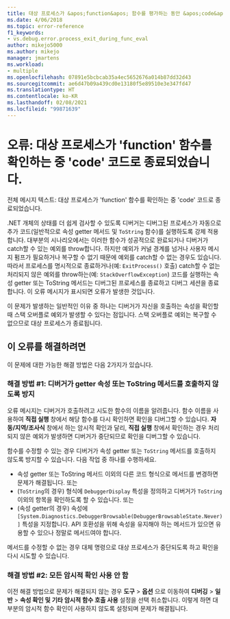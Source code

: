```yaml
---
title: 대상 프로세스가 &apos;function&apos; 함수를 평가하는 동안 &apos;code&apos; 코드로 종료됨 | Microsoft Docs
ms.date: 4/06/2018
ms.topic: error-reference
f1_keywords:
- vs.debug.error.process_exit_during_func_eval
author: mikejo5000
ms.author: mikejo
manager: jmartens
ms.workload:
- multiple
ms.openlocfilehash: 07891e5bcbcab35a4ec5652676a014b87dd32d43
ms.sourcegitcommit: ae6d47b09a439cd0e13180f5e89510e3e347fd47
ms.translationtype: HT
ms.contentlocale: ko-KR
ms.lasthandoff: 02/08/2021
ms.locfileid: "99871639"
---
```

# <a name="error-the-target-process-exited-with-code-39code39-while-evaluating-the-function-39function39"></a>오류: 대상 프로세스가 &#39;function&#39; 함수를 확인하는 중 &#39;code&#39; 코드로 종료되었습니다.

전체 메시지 텍스트: 대상 프로세스가 'function' 함수를 확인하는 중 'code' 코드로 종료되었습니다.

.NET 개체의 상태를 더 쉽게 검사할 수 있도록 디버거는 디버그된 프로세스가 자동으로 추가 코드(일반적으로 속성 getter 메서드 및 `ToString` 함수)를 실행하도록 강제 적용합니다. 대부분의 시나리오에서는 이러한 함수가 성공적으로 완료되거나 디버거가 catch할 수 있는 예외를 throw합니다. 하지만 예외가 커널 경계를 넘거나 사용자 메시지 펌프가 필요하거나 복구할 수 없기 때문에 예외를 catch할 수 없는 경우도 있습니다. 따라서 프로세스를 명시적으로 종료하거나(예: `ExitProcess()` 호출) catch할 수 없는 처리되지 않은 예외를 throw하는(예: `StackOverflowException`) 코드를 실행하는 속성 getter 또는 ToString 메서드는 디버그된 프로세스를 종료하고 디버그 세션을 종료합니다. 이 오류 메시지가 표시되면 오류가 발생한 것입니다.

이 문제가 발생하는 일반적인 이유 중 하나는 디버거가 자신을 호출하는 속성을 확인할 때 스택 오버플로 예외가 발생할 수 있다는 점입니다. 스택 오버플로 예외는 복구할 수 없으므로 대상 프로세스가 종료됩니다.

## <a name="to-correct-this-error"></a>이 오류를 해결하려면

이 문제에 대한 가능한 해결 방법은 다음 2가지가 있습니다.

### <a name="solution-1-prevent-the-debugger-from-calling-the-getter-property-or-tostring-method"></a>해결 방법 #1: 디버거가 getter 속성 또는 ToString 메서드를 호출하지 않도록 방지 

오류 메시지는 디버거가 호출하려고 시도한 함수의 이름을 알려줍니다. 함수 이름을 사용하여 **직접 실행** 창에서 해당 함수를 다시 확인하면 확인을 디버그할 수 있습니다. **자동/지역/조사식** 창에서 하는 암시적 확인과 달리, **직접 실행** 창에서 확인하는 경우 처리되지 않은 예외가 발생하면 디버거가 중단되므로 확인을 디버그할 수 있습니다.

함수를 수정할 수 있는 경우 디버거가 속성 getter 또는 `ToString` 메서드를 호출하지 않도록 방지할 수 있습니다. 다음 작업 중 하나를 수행하세요.

* 속성 getter 또는 ToString 메서드 이외의 다른 코드 형식으로 메서드를 변경하면 문제가 해결됩니다.
    또는
* (`ToString`의 경우) 형식에 `DebuggerDisplay` 특성을 정의하고 디버거가 `ToString` 이외의 항목을 확인하도록 할 수 있습니다.
    또는
* (속성 getter의 경우) 속성에 `[System.Diagnostics.DebuggerBrowsable(DebuggerBrowsableState.Never)]` 특성을 지정합니다. API 호환성을 위해 속성을 유지해야 하는 메서드가 있으면 유용할 수 있으나 정말로 메서드여야 합니다.

메서드를 수정할 수 없는 경우 대체 명령으로 대상 프로세스가 중단되도록 하고 확인을 다시 시도할 수 있습니다.

### <a name="solution-2-disable-all-implicit-evaluation"></a>해결 방법 #2: 모든 암시적 확인 사용 안 함

이전 해결 방법으로 문제가 해결되지 않는 경우 **도구** > **옵션** 으로 이동하여 **디버깅** > **일반** > **속성 확인 및 기타 암시적 함수 호출 사용** 설정을 선택 취소합니다. 이렇게 하면 대부분의 암시적 함수 확인이 사용하지 않도록 설정되며 문제가 해결됩니다.
